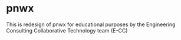 # pnwx
This is redesign of pnwx for educational purposes by the Engineering Consulting Collaborative Technology team (E-CC)
